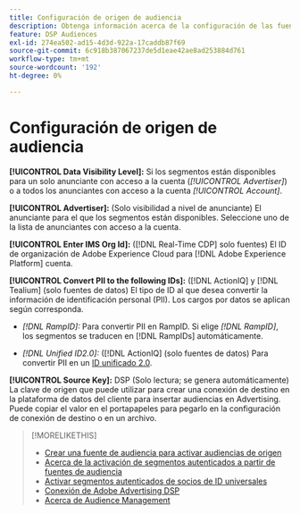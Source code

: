 ```yaml
---
title: Configuración de origen de audiencia
description: Obtenga información acerca de la configuración de las fuentes de audiencia.
feature: DSP Audiences
exl-id: 274ea502-ad15-4d3d-922a-17caddb87f69
source-git-commit: 6c918b387067237de5d1eae42ae8ad253884d761
workflow-type: tm+mt
source-wordcount: '192'
ht-degree: 0%

---
```


# Configuración de origen de audiencia

**[!UICONTROL Data Visibility Level]:** Si los segmentos están disponibles para un solo anunciante con acceso a la cuenta (*[!UICONTROL Advertiser]*) o a todos los anunciantes con acceso a la cuenta *[!UICONTROL Account]*.

**[!UICONTROL Advertiser]:** (Solo visibilidad a nivel de anunciante) El anunciante para el que los segmentos están disponibles. Seleccione uno de la lista de anunciantes con acceso a la cuenta.

**[!UICONTROL Enter IMS Org Id]:** ([!DNL Real-Time CDP] solo fuentes) El ID de organización de Adobe Experience Cloud para [!DNL Adobe Experience Platform] cuenta.

**[!UICONTROL Convert PII to the following IDs]:** ([!DNL ActionIQ] y [!DNL Tealium] (solo fuentes de datos) El tipo de ID al que desea convertir la información de identificación personal (PII). Los cargos por datos se aplican según corresponda.

* *[!DNL RampID]:* Para convertir PII en RampID. Si elige *[!DNL RampID]*, los segmentos se traducen en [!DNL RampIDs] automáticamente.

* *[!DNL Unified ID2.0]:* ([!DNL ActionIQ] (solo fuentes de datos) Para convertir PII en un [ID unificado 2.0](https://unifiedid.com/).

**[!UICONTROL Source Key]:** DSP (Solo lectura; se genera automáticamente) La clave de origen que puede utilizar para crear una conexión de destino en la plataforma de datos del cliente para insertar audiencias en Advertising. Puede copiar el valor en el portapapeles para pegarlo en la configuración de conexión de destino o en un archivo.

>[!MORELIKETHIS]
>
>* [Crear una fuente de audiencia para activar audiencias de origen](source-create.md)
>* [Acerca de la activación de segmentos autenticados a partir de fuentes de audiencia](source-about.md)
>* [Activar segmentos autenticados de socios de ID universales](source-universal-id.md)
>* [Conexión de Adobe Advertising DSP](https://experienceleague.adobe.com/docs/experience-platform/destinations/catalog/advertising/adobe-advertising-cloud-connection.html)
>* [Acerca de Audience Management](/help/dsp/audiences/audience-about.md)
